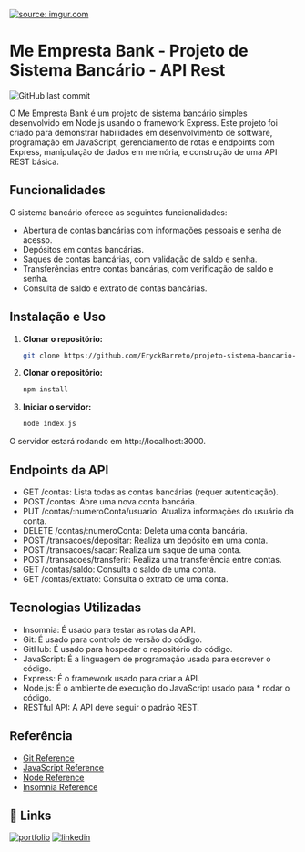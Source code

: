 <a href="https://imgur.com/C9XnPIk"><img src="https://i.imgur.com/C9XnPIk.png" title="source: imgur.com" /></a>
# Me Empresta Bank - Projeto de Sistema Bancário - API Rest

![GitHub last commit](https://img.shields.io/github/last-commit/EryckBarreto/projeto-sistema-bancario-api-rest)

O Me Empresta Bank é um projeto de sistema bancário simples desenvolvido em Node.js usando o framework Express. Este projeto foi criado para demonstrar habilidades em desenvolvimento de software, programação em JavaScript, gerenciamento de rotas e endpoints com Express, manipulação de dados em memória, e construção de uma API REST básica.


## Funcionalidades

O sistema bancário oferece as seguintes funcionalidades:

- Abertura de contas bancárias com informações pessoais e senha de acesso.
- Depósitos em contas bancárias.
- Saques de contas bancárias, com validação de saldo e senha.
- Transferências entre contas bancárias, com verificação de saldo e senha.
- Consulta de saldo e extrato de contas bancárias.

## Instalação e Uso

1. **Clonar o repositório:**
   ```bash
   git clone https://github.com/EryckBarreto/projeto-sistema-bancario-api-rest
   ``` 
2. **Clonar o repositório:**
   ```bash
   npm install
3. **Iniciar o servidor:**
   ```bash
   node index.js
O servidor estará rodando em http://localhost:3000.



## Endpoints da API

* GET /contas: Lista todas as contas bancárias (requer autenticação).
* POST /contas: Abre uma nova conta bancária.
* PUT /contas/:numeroConta/usuario: Atualiza informações do usuário da conta.
* DELETE /contas/:numeroConta: Deleta uma conta bancária.
* POST /transacoes/depositar: Realiza um depósito em uma conta.
* POST /transacoes/sacar: Realiza um saque de uma conta.
* POST /transacoes/transferir: Realiza uma transferência entre contas.
* GET /contas/saldo: Consulta o saldo de uma conta.
* GET /contas/extrato: Consulta o extrato de uma conta.

## Tecnologias Utilizadas

* Insomnia: É usado para testar as rotas da API.
* Git: É usado para controle de versão do código.
* GitHub: É usado para hospedar o repositório do código.
* JavaScript: É a linguagem de programação usada para escrever o código.
* Express: É o framework usado para criar a API.
* Node.js: É o ambiente de execução do JavaScript usado para * rodar o código.
* RESTful API: A API deve seguir o padrão REST.

## Referência

 - [Git Reference](https://git-scm.com/docs)
 - [JavaScript Reference](https://developer.mozilla.org/pt-BR/docs/Web/JavaScript)
 - [Node Reference](https://nodejs.org/en/docs)
 - [Insomnia Reference](https://docs.insomnia.rest/)



## 🔗 Links
[![portfolio](https://img.shields.io/badge/my_portfolio-000?style=for-the-badge&logo=ko-fi&logoColor=white)](https://github.com/EryckBarreto/)
[![linkedin](https://img.shields.io/badge/linkedin-0A66C2?style=for-the-badge&logo=linkedin&logoColor=white)](https://https://www.linkedin.com/in/eryckbarreto/)


